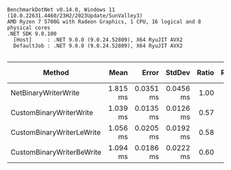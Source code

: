 ```

BenchmarkDotNet v0.14.0, Windows 11 (10.0.22631.4460/23H2/2023Update/SunValley3)
AMD Ryzen 7 5700G with Radeon Graphics, 1 CPU, 16 logical and 8 physical cores
.NET SDK 9.0.100
  [Host]     : .NET 9.0.0 (9.0.24.52809), X64 RyuJIT AVX2
  DefaultJob : .NET 9.0.0 (9.0.24.52809), X64 RyuJIT AVX2


```
| Method                    | Mean     | Error     | StdDev    | Ratio | RatioSD | Allocated | Alloc Ratio |
|-------------------------- |---------:|----------:|----------:|------:|--------:|----------:|------------:|
| NetBinaryWriterWrite      | 1.815 ms | 0.0351 ms | 0.0456 ms |  1.00 |    0.03 |     385 B |        1.00 |
| CustomBinaryWriterWrite   | 1.039 ms | 0.0135 ms | 0.0126 ms |  0.57 |    0.02 |     344 B |        0.89 |
| CustomBinaryWriterLeWrite | 1.056 ms | 0.0205 ms | 0.0192 ms |  0.58 |    0.02 |     345 B |        0.90 |
| CustomBinaryWriterBeWrite | 1.094 ms | 0.0186 ms | 0.0222 ms |  0.60 |    0.02 |     345 B |        0.90 |
